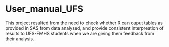 # User_manual_UFS
This project resulted from the need to check whether R can ouput tables as provided in SAS from data analysed, and provide consistent interpreation of results to UFS-FMHS students when we are giving them feedback from their analysis.
